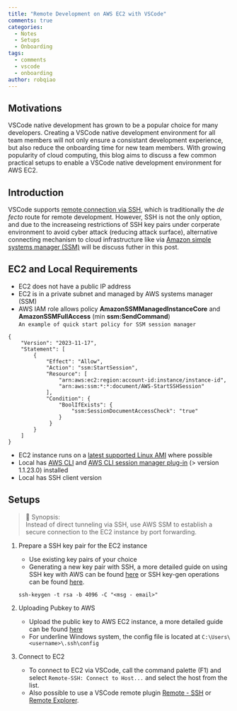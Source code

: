 ```yaml
---
title: "Remote Development on AWS EC2 with VSCode"
comments: true
categories:
  - Notes
  - Setups
  - Onboarding
tags:
  - comments
  - vscode
  - onboarding
author: robqiao
---
```


## Motivations
VSCode native development has grown to be a popular choice for many developers. Creating a VSCode native development environment for all team members will not only ensure a consistant development experience, but also reduce the onboarding time for new team members. With growing popularity of cloud computing, this blog aims to discuss a few common practical setups to enable a VSCode native development environment for AWS EC2.

## Introduction
VSCode supports [remote connection via SSH](https://code.visualstudio.com/docs/remote/ssh-tutorial), which is traditionally the *de fecto* route for remote development. However, SSH is not the only option, and due to the increaseing restrictions of SSH key pairs under corperate environment to avoid cyber attack (reducing attack surface), alternative connecting mechanism to cloud infrastructure like via [Amazon simple systems manager (SSM)](https://docs.aws.amazon.com/systems-manager/latest/userguide/what-is-systems-manager.html) will be discuss futher in this post.

## EC2 and Local Requirements
* EC2 does not have a public IP address
* EC2 is in a private subnet and managed by AWS systems manager (SSM)
* AWS IAM role allows policy __AmazonSSMManagedInstanceCore__ and __AmazonSSMFullAccess__ (min __ssm:SendCommand__)\
`An example of quick start policy for SSM session manager`

```
{
    "Version": "2023-11-17",
    "Statement": [
        {
            "Effect": "Allow",
            "Action": "ssm:StartSession",
            "Resource": [
                "arn:aws:ec2:region:account-id:instance/instance-id",
                "arn:aws:ssm:*:*:document/AWS-StartSSHSession"
            ],
            "Condition": {
                "BoolIfExists": {
                    "ssm:SessionDocumentAccessCheck": "true"
                }
             }
        }
    ]
}
```
* EC2 instance runs on a [latest supported Linux AMI](https://docs.aws.amazon.com/AWSEC2/latest/UserGuide/finding-an-ami.html) where possible
* Local has [AWS CLI](https://docs.aws.amazon.com/cli/latest/userguide/install-cliv2-linux.html) and [AWS CLI session manager plug-in](https://docs.aws.amazon.com/systems-manager/latest/userguide/session-manager-working-with-install-plugin.html) (> version 1.1.23.0) installed
* Local has SSH client version 

## Setups
> :flashlight: Synopsis:\
Instead of direct tunneling via SSH, use AWS SSM to establish a secure connection to the EC2 instance by port forwarding.


1. Prepare a SSH key pair for the EC2 instance
    - Use existing key pairs of your choice
    - Generating a new key pair with SSH, a more detailed guide on using SSH key with AWS can be found [here](https://docs.aws.amazon.com/AWSEC2/latest/UserGuide/ec2-key-pairs.html#having-ec2-create-your-key-pair) or SSH key-gen operations can be found [here](https://www.ssh.com/academy/ssh/keygen).
    ```
    ssh-keygen -t rsa -b 4096 -C "<msg - email>"
    ```
1. Uploading Pubkey to AWS
    - Upload the public key to AWS EC2 instance, a more detailed guide can be found [here](https://docs.aws.amazon.com/AWSEC2/latest/UserGuide/ec2-key-pairs.html#how-to-generate-your-own-key-and-import-it-to-aws)
    <script src="https://gist.github.com/manifestoso/7b7a38dd7910560e962c5a76a561c9e0.js?file=uploadpubkey.sh" type="text/javascript">

1. Config local SSH client
    - Edit SSH config file with your choice of editor, for example, nano or text editor

    - Also possible to configure directly inside VSCode, call `Remote-SSH: Open Configuration File...` from the [Command Palette (F1)](https://code.visualstudio.com/docs/getstarted/userinterface#_command-palette) to open SSH client config file, for underline Linux system commonly located at `~/.ssh/config`  
    <script src="https://gist.github.com/manifestoso/7b7a38dd7910560e962c5a76a561c9e0.js?file=bashshell.txt" type="text/javascript"></script>
    - For underline Windows system, the config file is located at `C:\Users\<username>\.ssh\config`
    <script src="https://gist.github.com/manifestoso/7b7a38dd7910560e962c5a76a561c9e0.js?file=powershell.txt" type="text/javascript"></script>

1. Connect to EC2
    - To connect to EC2 via VSCode, call the command palette (F1) and select `Remote-SSH: Connect to Host...` and select the host from the list.
    - Also possible to use a VSCode remote plugin [Remote - SSH](https://marketplace.visualstudio.com/items?itemName=ms-vscode-remote.remote-ssh) or [Remote Explorer](https://marketplace.visualstudio.com/items?itemName=ms-vscode.remote-explorer).